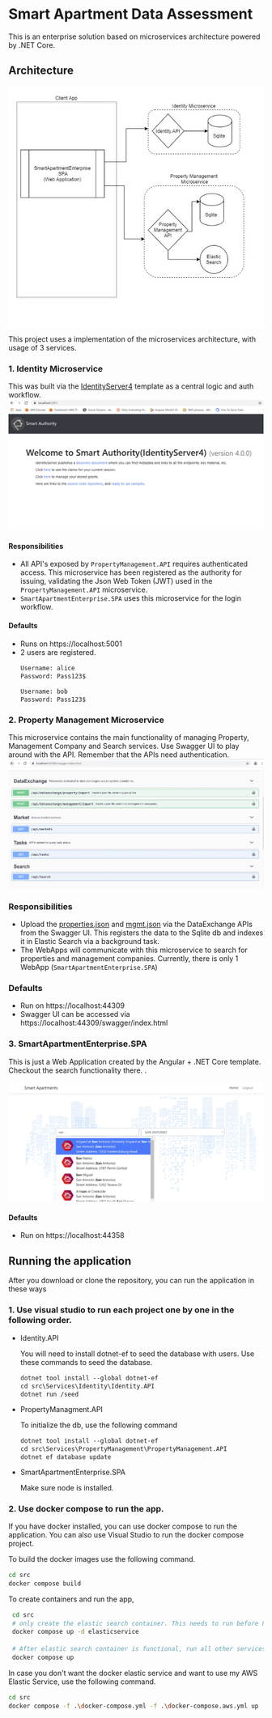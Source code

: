 # Smart Apartment Data Assessment

This is an enterprise solution based on microservices architecture powered by .NET Core.

## Architecture

![](assets/Architecture.jpg)

This project uses a implementation of the microservices architecture, with usage of 3 services.

### 1.  Identity Microservice
This was built via the [IdentityServer4](https://identityserver4.readthedocs.io/en/latest/) template as a central logic and auth workflow. 
![](assets/identity.jpg)

#### Responsibilities

- All API's exposed by `PropertyManagement.API` requires  authenticated access. This microservice has been registered as the authority for issuing, validating the Json Web Token (JWT) used in the `PropertyManagement.API` microservice.  
- `SmartApartmentEnterprise.SPA` uses this microservice for the login workflow.
#### Defaults
 - Runs on https://localhost:5001
  - 2 users are registered. 
    ```
    Username: alice
    Password: Pass123$
    ```
    ```
    Username: bob
    Password: Pass123$
    ```

### 2. Property Management Microservice

This microservice contains the main functionality of managing Property, Management Company and Search services. Use Swagger UI to play around with the API. Remember that the APIs need authentication.
![](assets/Swagger.jpg)
### Responsibilities
- Upload the [properties.json](assets/properties.json) and [mgmt.json](assets/mgmt.json) via the DataExchange APIs from the Swagger UI. This registers the data to the Sqlite db and indexes it in Elastic Search via a background task.
- The WebApps will communicate with this microservice to search for properties and management companies. Currently, there is only 1 WebApp (`SmartApartmentEnterprise.SPA`)
### Defaults
- Run on https://localhost:44309
- Swagger UI can be accessed via https://localhost:44309/swagger/index.html


### 3. SmartApartmentEnterprise.SPA

This is just a Web Application created by the Angular + .NET Core template. Checkout the search functionality there. .

![](assets/spa.jpg)


#### Defaults
- Run on https://localhost:44358


## Running the application

After you download or clone the repository, you can run the application in these ways

### 1. Use visual studio to run each project one by one in the following order.

- Identity.API

     You will need to install dotnet-ef to seed the database with users. Use these commands to seed the database.
     ```
     dotnet tool install --global dotnet-ef
     cd src\Services\Identity\Identity.API
     dotnet run /seed
     ```
- PropertyManagment.API

    To initialize the db, use the following command
    ```
    dotnet tool install --global dotnet-ef
    cd src\Services\PropertyManagement\PropertyManagement.API
    dotnet ef database update
    ```
- SmartApartmentEnterprise.SPA

    Make sure node is installed.

### 2. Use docker compose to run the app. 

If you have docker installed, you can use docker compose to run the application. You can also use Visual Studio to run the docker compose project.

To build the docker images use the following command.
```bash
cd src
docker compose build
```

To create containers and run the app, 

```bash
 cd src
 # only create the elastic search container. This needs to run before PropertyManagement.API as indexes are created during start of PropertyManagement.API.
 docker compose up -d elasticservice
 
 # After elastic search container is functional, run all other services.
 docker compose up
```

In case you don't want the docker elastic service and want to use my AWS Elastic Service, use the following command.
```bash
cd src
docker compose -f .\docker-compose.yml -f .\docker-compose.aws.yml up
```